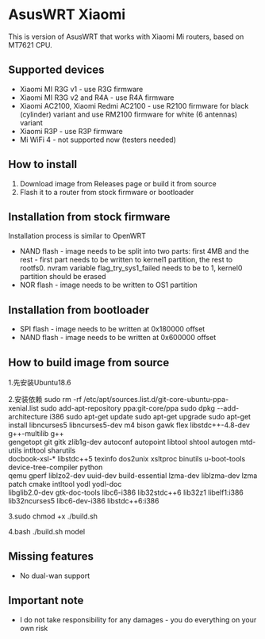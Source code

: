 # AsusWRT Xiaomi
This is version of AsusWRT that works with Xiaomi Mi routers, based on MT7621 CPU.

## Supported devices
- Xiaomi MI R3G v1 - use R3G firmware
- Xiaomi MI R3G v2 and R4A - use R4A firmware
- Xiaomi AC2100, Xiaomi Redmi AC2100 - use R2100 firmware for black (cylinder) variant and use RM2100 firmware for white (6 antennas) variant
- Xiaomi R3P - use R3P firmware
- Mi WiFi 4 - not supported now (testers needed)

## How to install
1. Download image from Releases page or build it from source
2. Flash it to a router from stock firmware or bootloader

## Installation from stock firmware
Installation process is similar to OpenWRT
- NAND flash - image needs to be split into two parts: first 4MB and the rest - first part needs to be written to kernel1 partition, the rest to rootfs0. nvram variable flag_try_sys1_failed needs to be to 1, kernel0 partition should be erased
- NOR flash - image needs to be written to OS1 partition

## Installation from bootloader
- SPI flash - image needs to be written at 0x180000 offset
- NAND flash - image needs to be written at 0x600000 offset

## How to build image from source
1.先安装Ubuntu18.6

2.安装依赖
sudo rm -rf /etc/apt/sources.list.d/git-core-ubuntu-ppa-xenial.list
        sudo add-apt-repository ppa:git-core/ppa
        sudo dpkg --add-architecture i386
        sudo apt-get update
        sudo apt-get upgrade
        sudo apt-get install libncurses5 libncurses5-dev m4 bison gawk flex libstdc++-4.8-dev g++-multilib g++ \
        gengetopt git gitk zlib1g-dev autoconf autopoint libtool shtool autogen mtd-utils intltool sharutils \
        docbook-xsl-* libstdc++5 texinfo dos2unix xsltproc binutils u-boot-tools device-tree-compiler python \
        qemu gperf liblzo2-dev uuid-dev build-essential lzma-dev liblzma-dev lzma patch cmake intltool yodl yodl-doc \
        libglib2.0-dev gtk-doc-tools libc6-i386 lib32stdc++6 lib32z1 libelf1:i386 lib32ncurses5 libc6-dev-i386 libstdc++6:i386
 
 3.sudo chmod +x ./build.sh
 
 4.bash ./build.sh model

## Missing features
- No dual-wan support

## Important note
- I do not take responsibility for any damages - you do everything on your own risk
